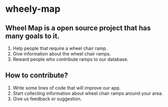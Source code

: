 # wheely-map

## Wheel Map is a open source project that has many goals to it.
1. Help people that require a wheel chair ramp.
2. Give information about the wheel chair ramps.
3. Reward people who contribute ramps to our database.

## How to contribute?
1. Write some lines of code that will improve our app.
2. Start collecting information about wheel chair ramps around your area.
3. Give us feedback or suggestion.
